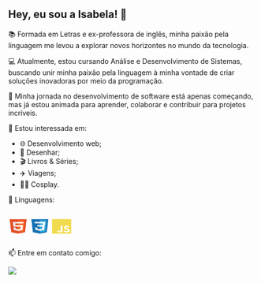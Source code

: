 ## Hey, eu sou a Isabela! 👋

📚 Formada em Letras e ex-professora de inglês, minha paixão pela linguagem me levou a explorar novos horizontes no mundo da tecnologia.

💻 Atualmente, estou cursando Análise e Desenvolvimento de Sistemas, buscando unir minha paixão pela linguagem à minha vontade de criar soluções inovadoras por meio da programação.

🚀 Minha jornada no desenvolvimento de software está apenas começando, mas já estou animada para aprender, colaborar e contribuir para projetos incríveis.

🌱 Estou interessada em:

- 🌐 Desenvolvimento web;
- 🎨 Desenhar;
- 🎬 Livros & Séries;
- ✈️ Viagens;
- 🧙‍♂️ Cosplay.
  


 👾 Linguagens:
<div style="display: inline_block"><br>
  <img align="center" alt="Rafa-HTML" height="30" width="40" src="https://raw.githubusercontent.com/devicons/devicon/master/icons/html5/html5-original.svg">
  <img align="center" alt="Rafa-CSS" height="30" width="40" src="https://raw.githubusercontent.com/devicons/devicon/master/icons/css3/css3-original.svg">
  <img align="center" alt="Rafa-Js" height="30" width="40" src="https://raw.githubusercontent.com/devicons/devicon/master/icons/javascript/javascript-plain.svg">
</div>
  
  ##

📫 Entre em contato comigo:
  <div> 
  <a href="https://www.linkedin.com/in/isabela-davoglio" target="_blank"><img src="https://img.shields.io/badge/-LinkedIn-%230077B5?style=for-the-badge&logo=linkedin&logoColor=white" target="_blank"></a> 
  
</div>
<!--
**isadavoglio/isadavoglio** is a ✨ _special_ ✨ repository because its `README.md` (this file) appears on your GitHub profile.


